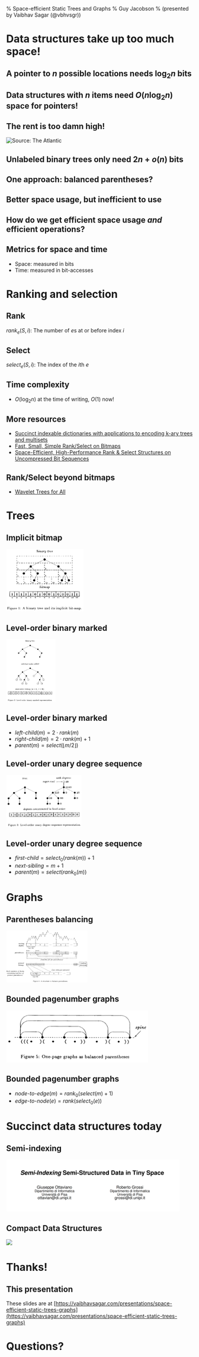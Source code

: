 % Space-efficient Static Trees and Graphs
% Guy Jacobson
% (presented by Vaibhav Sagar (@vbhvsgr))

# Data structures take up too much space!

## A pointer to $n$ possible locations needs $\log_2 {} n$ bits

## Data structures with $n$ items need $O(n\log_2 {} n)$ space for pointers!

## The rent is too damn high!

![Source: The Atlantic](https://cdn.theatlantic.com/assets/media/img/upload/wire/2014/08/26/AP101018137899/lead_720_405.jpg)

## Unlabeled binary trees only need $2n + o(n)$ bits

## One approach: balanced parentheses?

## Better space usage, but inefficient to use

## How do we get efficient space usage *and* efficient operations?

## Metrics for space and time

- Space: measured in bits
- Time: measured in bit-accesses

# Ranking and selection

## Rank

$rank_e(S, i)$: The number of $e$s at or before index $i$

## Select

$select_e(S, i)$: The index of the $i$th $e$

## Time complexity

- $O(\log_2 {} n)$ at the time of writing, $O(1)$ now!

## More resources

- [Succinct indexable dictionaries with applications to encoding k-ary trees and multisets](https://dl.acm.org/citation.cfm?id=545411)
- [Fast, Small, Simple Rank/Select on Bitmaps](https://users.dcc.uchile.cl/~gnavarro/ps/sea12.1.pdf)
- [Space-Efficient, High-Performance Rank & Select Structures on Uncompressed Bit Sequences](http://www.cs.cmu.edu/~dga/papers/zhou-sea2013.pdf)

## Rank/Select beyond bitmaps

- [Wavelet Trees for All](https://users.dcc.uchile.cl/~gnavarro/ps/cpm12.pdf)

# Trees

## Implicit bitmap

<img src="images/implicit-bitmap.png" style="height: 12em;">

## Level-order binary marked

<img src="images/lobm.png" style="height: 12em;">

## Level-order binary marked

- $left\mbox{-}child(m) = 2 \cdot rank(m)$
- $right\mbox{-}child(m) = 2 \cdot rank(m) + 1$
- $parent(m) = select(\lfloor m/2 \rfloor)$

## Level-order unary degree sequence

<img src="images/louds.png" style="height: 10em;">

## Level-order unary degree sequence

- $first\mbox{-}child = select_0(rank(m)) + 1$
- $next\mbox{-}sibling = m + 1$
- $parent(m) = select(rank_0(m))$

# Graphs

## Parentheses balancing

<img src="images/parentheses-balancer.png" style="height: 10em;">

## Bounded pagenumber graphs

<img src="images/one-page-graph.png" style="height: 10em;">

## Bounded pagenumber graphs

- $node\mbox{-}to\mbox{-}edge(m) = rank_0(select(m) + 1)$
- $edge\mbox{-}to\mbox{-}node(e) = rank(select_0(e))$

# Succinct data structures today

## Semi-indexing

<img src="images/semi-index.png" style="height: 10em;">

## Compact Data Structures

<img src="https://users.dcc.uchile.cl/~gnavarro/CDSbook/cover.png" style="height: 10em;">

# Thanks!

## This presentation

These slides are at [https://vaibhavsagar.com/presentations/space-efficient-static-trees-graphs](https://vaibhavsagar.com/presentations/space-efficient-static-trees-graphs)

# Questions?
